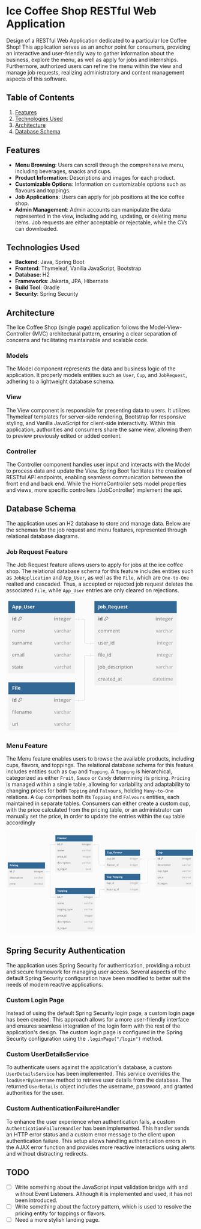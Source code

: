 # Ice Coffee Shop RESTful Web Application

Design of a RESTful Web Application dedicated to a particular Ice Coffee Shop! This application serves as an anchor point for consumers, providing an interactive and user-friendly way to gather information about the business, explore the menu, as well as apply for jobs and internships. Furthermore, authorized users can refine the menu within the view and manage job requests, realizing administratory and content management aspects of this software.

## Table of Contents

1. [Features](#features)
2. [Technologies Used](#technologies-used)
3. [Architecture](#architecture)
4. [Database Schema](#database-schema)

## Features

- **Menu Browsing**: Users can scroll through the comprehensive menu, including beverages, snacks and cups.
- **Product Information**: Descriptions and images for each product.
- **Customizable Options**: Information on customizable options such as flavours and toppings.
- **Job Applications**: Users can apply for job positions at the ice coffee shop.
- **Admin Management**: Admin accounts can manipulate the data represented in the view, including adding, updating, or deleting menu items. Job requests are either acceptable or rejectable, while the CVs can downloaded.

## Technologies Used

- **Backend**: Java, Spring Boot
- **Frontend**: Thymeleaf, Vanilla JavaScript, Bootstrap
- **Database**: H2
- **Frameworks**: Jakarta, JPA, Hibernate
- **Build Tool**: Gradle
- **Security**: Spring Security

## Architecture

The Ice Coffee Shop (single page) application follows the Model-View-Controller (MVC) architectural pattern, ensuring a clear separation of concerns and facilitating maintainable and scalable code.

### Models

The Model component represents the data and business logic of the application. It properly models entities such as `User`, `Cup`, and `JobRequest`, adhering to a lightweight database schema.

### View

The View component is responsible for presenting data to users. It utilizes Thymeleaf templates for server-side rendering, Bootstrap for responsive styling, and Vanilla JavaScript for client-side interactivity. Within this application, authorities and consumers share the same view, allowing them to preview previously edited or added content.

### Controller

The Controller component handles user input and interacts with the Model to process data and update the View. Spring Boot facilitates the creation of RESTful API endpoints, enabling seamless communication between the front end and back end. While the HomeController sets model properties and views, more specific controllers (JobController) implement the api.

## Database Schema

The application uses an H2 database to store and manage data. Below are the schemas for the job request and menu features, represented through relational database diagrams.

### Job Request Feature

The Job Request feature allows users to apply for jobs at the ice coffee shop. The relational database schema for this feature includes entities such as `JobApplication` and `App_User`, as well as the `File`, which are `One-to-One` realted and cascaded. Thus, a accepted or rejected job request deletes the associated `File`, while `App_User` entries are only cleared on rejections.

![Job Request Database Schema](docs/JobRequest.png)

### Menu Feature

The Menu feature enables users to browse the available products, including cups, flavors, and toppings. The relational database schema for this feature includes entities such as `Cup` and `Topping`. A `Topping` is hierarchical, categorized as either `Fruit`,  `Sauce` or  `Candy` determining its pricing. `Pricing` is managed within a single table, allowing for variability and adaptability to changing prices for both `Topping` and `Falvours`, holding `Many-to-One` relations. A `Cup` comprises both its `Topping` and `Falvours` entities, each maintained in separate tables. Consumers can either create a custom cup, with the price calculated from the pricing table, or an administrator can manually set the price, in order to update the entries within the `Cup` table accordingly

![Menu Database Schema](docs/ice.png)

## Spring Security Authentication

The application uses Spring Security for authentication, providing a robust and secure framework for managing user access. Several aspects of the default Spring Security configuration have been modified to better suit the needs of modern reactive applications.

### Custom Login Page

Instead of using the default Spring Security login page, a custom login page has been created. This approach allows for a more user-friendly interface and ensures seamless integration of the login form with the rest of the application's design. The custom login page is configured in the Spring Security configuration using the `.loginPage("/login")` method.

### Custom UserDetailsService

To authenticate users against the application's database, a custom `UserDetailsService` has been implemented. This service overrides the `loadUserByUsername` method to retrieve user details from the database. The returned `UserDetails` object includes the username, password, and granted authorities for the user. 

### Custom AuthenticationFailureHandler

To enhance the user experience when authentication fails, a custom `AuthenticationFailureHandler` has been implemented. This handler sends an HTTP error status and a custom error message to the client upon authentication failure. This setup allows handling authentication errors in the AJAX error function and provides more reactive interactions using alerts and without distracting redirects.

## TODO
- [ ] Write something about the JavaScript input validation bridge with and without Event Listeners. Although it is implemented and used, it has not been introduced.
- [ ] Write something about the factory pattern, which is used to resolve the pricing entity for toppings or flavors.
- [ ] Need a more stylish landing page.
